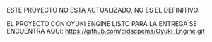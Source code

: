 ESTE PROYECTO NO ESTA ACTUALIZADO, NO ES EL DEFINITIVO.

EL PROYECTO CON OYUKI ENGINE LISTO PARA LA ENTREGA SE ENCUENTRA AQUI: https://github.com/didacpema/Oyuki_Engine.git
